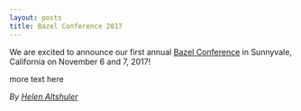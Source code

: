 ```yaml
---
layout: posts
title: Bazel Conference 2017
---
```


We are excited to announce our first annual [Bazel Conference](https://sites.google.com/corp/bazel.build/conference2017) in Sunnyvale, California on November 6 and 7, 2017!

more text here

*By [Helen Altshuler](https://github.com/helenalt)*

